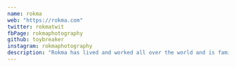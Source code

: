 ```yaml
---
name: rokma
web: "https://rokma.com"
twitter: rokmatwit
fbPage: rokmaphotography
github: toybreaker
instagram: rokmaphotography
description: "Rokma has lived and worked all over the world and is familiar with a broad selection of cultural views. An entrepreneur involved in publishing, advertising, visual communication and web design since the beginning he has always stayed current. Some of his works led the way, opening paths and setting new norms in their context."
---
```

